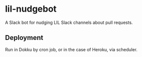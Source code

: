 lil-nudgebot
============

A Slack bot for nudging LIL Slack channels about pull requests.

Deployment
----------

Run in Dokku by cron job, or in the case of Heroku, via scheduler.
